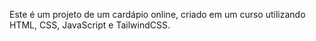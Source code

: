 Este é um projeto de um cardápio online, criado em um curso utilizando HTML, CSS, JavaScript e TailwindCSS.
